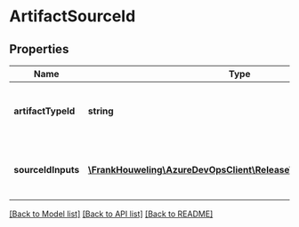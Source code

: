 # ArtifactSourceId

## Properties
Name | Type | Description | Notes
------------ | ------------- | ------------- | -------------
**artifactTypeId** | **string** | Gets or sets the artifact type of artifact source. | [optional] 
**sourceIdInputs** | [**\FrankHouweling\AzureDevOpsClient\Release\Model\SourceIdInput[]**](SourceIdInput.md) | Gets or sets the list of sourceIdInput of artifact source. | [optional] 

[[Back to Model list]](../README.md#documentation-for-models) [[Back to API list]](../README.md#documentation-for-api-endpoints) [[Back to README]](../README.md)


